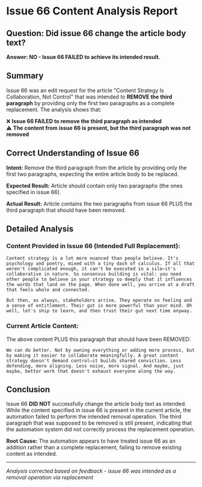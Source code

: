 # Issue 66 Content Analysis Report

## Question: Did issue 66 change the article body text?

**Answer: NO - Issue 66 FAILED to achieve its intended result.**

## Summary

Issue 66 was an edit request for the article "Content Strategy Is Collaboration, Not Control" that was intended to **REMOVE the third paragraph** by providing only the first two paragraphs as a complete replacement. The analysis shows that:

❌ **Issue 66 FAILED to remove the third paragraph as intended**  
⚠️ **The content from issue 66 is present, but the third paragraph was not removed**

## Correct Understanding of Issue 66

**Intent:** Remove the third paragraph from the article by providing only the first two paragraphs, expecting the entire article body to be replaced.

**Expected Result:** Article should contain only two paragraphs (the ones specified in issue 66).

**Actual Result:** Article contains the two paragraphs from issue 66 PLUS the third paragraph that should have been removed.

## Detailed Analysis

### Content Provided in Issue 66 (Intended Full Replacement):
```
Content strategy is a lot more nuanced than people believe. It's psychology and poetry, mixed with a tiny dash of calculus. If all that weren't complicated enough, it can't be executed in a silo—it's collaborative in nature. So consensus building is vital: you need other people to believe in your strategy so deeply that it influences the words that land on the page. When done well, you arrive at a draft that feels whole and connected.

But then, as always, stakeholders arrive. They operate on feeling and a sense of entitlement. Their gut is more powerful than your mind. Oh well, let's ship to learn, and then trust their gut next time anyway.
```

### Current Article Content:
The above content PLUS this paragraph that should have been REMOVED:
```
We can do better. Not by owning everything or adding more process, but by making it easier to collaborate meaningfully. A great content strategy doesn't demand control—it builds shared conviction. Less defending, more aligning. Less noise, more signal. And maybe, just maybe, better work that doesn't exhaust everyone along the way.
```

## Conclusion

Issue 66 **DID NOT** successfully change the article body text as intended. While the content specified in issue 66 is present in the current article, the automation failed to perform the intended removal operation. The third paragraph that was supposed to be removed is still present, indicating that the automation system did not correctly process the replacement operation.

**Root Cause:** The automation appears to have treated issue 66 as an addition rather than a complete replacement, failing to remove existing content as intended.

---
*Analysis corrected based on feedback - issue 66 was intended as a removal operation via replacement*